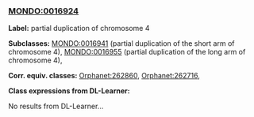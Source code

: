 
### [MONDO:0016924](http://purl.obolibrary.org/obo/MONDO_0016924)
**Label:** partial duplication of chromosome 4

**Subclasses:** [MONDO:0016941](http://purl.obolibrary.org/obo/MONDO_0016941) (partial duplication of the short arm of chromosome 4), [MONDO:0016955](http://purl.obolibrary.org/obo/MONDO_0016955) (partial duplication of the long arm of chromosome 4), 

**Corr. equiv. classes:** [Orphanet:262860](http://www.orpha.net/ORDO/Orphanet_262860), [Orphanet:262716](http://www.orpha.net/ORDO/Orphanet_262716), 

**Class expressions from DL-Learner:**

No results from DL-Learner...



